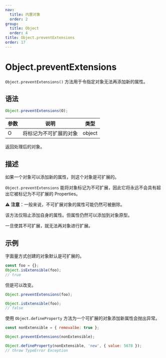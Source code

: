 ```yaml
---
nav:
  title: 内置对象
  order: 2
group:
  title: Object
  order: 4
title: Object.preventExtensions
order: 17
---
```


# Object.preventExtensions

`Object.preventExtensions()` 方法用于令指定对象无法再添加新的属性。

## 语法

```js
Object.preventExtensions(O);
```

| 参数 | 说明                   | 类型   |
| ---- | ---------------------- | ------ |
| O    | 将标记为不可扩展的对象 | object |

返回处理后的对象。

## 描述

如果一个对象可以添加新的属性，则这个对象是可扩展的。

`Object.preventExtensions` 能将对象标记为不可扩展，因此它将永远不会具有超出它被标记为不可扩展的 Properties。

⚠️ **注意**：一般来说，不可扩展对象的属性可能仍然可被删除。

该方法仅阻止添加自身的属性。但属性仍然可以添加到对象原型。

一旦使其不可扩展，就无法再对象进行扩展。

## 示例

字面量方式创建的对象默认是可扩展的。

```js
const foo = {};
Object.isExtensible(foo);
// true
```

但是可以改变。

```js
Object.preventExtensions(foo);

Object.isExtensible(foo);
// false
```

使用 `Object.defineProperty` 方法为一个可扩展的对象添加新属性会抛出异常。

```js
const nonExtensible = { removalbe: true };

Object.preventExtensions(nonExtensible);

Object.defineProperty(nonExtensible, 'new', { value: 5678 });
// throw TypeError Exception
```
